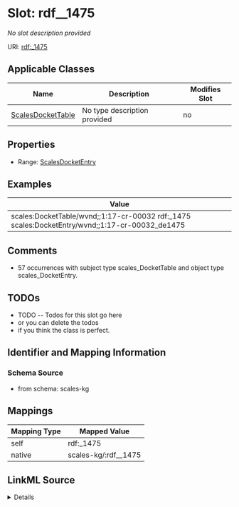 

# Slot: rdf__1475


_No slot description provided_





URI: [rdf:_1475](http://www.w3.org/1999/02/22-rdf-syntax-ns#_1475)



<!-- no inheritance hierarchy -->





## Applicable Classes

| Name | Description | Modifies Slot |
| --- | --- | --- |
| [ScalesDocketTable](../classes/ScalesDocketTable.md) | No type description provided |  no  |







## Properties

* Range: [ScalesDocketEntry](../classes/ScalesDocketEntry.md)






## Examples

| Value |
| --- |
| scales:DocketTable/wvnd;;1:17-cr-00032 rdf:_1475 scales:DocketEntry/wvnd;;1:17-cr-00032_de1475 |

## Comments

* 57 occurrences with subject type scales_DocketTable and object type scales_DocketEntry.

## TODOs

* TODO -- Todos for this slot go here
* or you can delete the todos
* if you think the class is perfect.

## Identifier and Mapping Information







### Schema Source


* from schema: scales-kg




## Mappings

| Mapping Type | Mapped Value |
| ---  | ---  |
| self | rdf:_1475 |
| native | scales-kg/:rdf__1475 |




## LinkML Source

<details>
```yaml
name: rdf__1475
description: No slot description provided
todos:
- TODO -- Todos for this slot go here
- or you can delete the todos
- if you think the class is perfect.
comments:
- 57 occurrences with subject type scales_DocketTable and object type scales_DocketEntry.
examples:
- value: scales:DocketTable/wvnd;;1:17-cr-00032 rdf:_1475 scales:DocketEntry/wvnd;;1:17-cr-00032_de1475
from_schema: scales-kg
rank: 1000
slot_uri: rdf:_1475
alias: rdf__1475
domain_of:
- scales_DocketTable
range: scales_DocketEntry

```
</details>